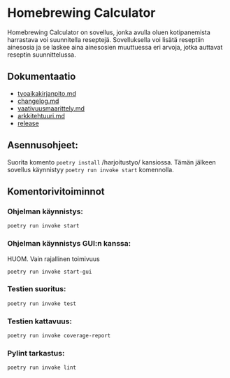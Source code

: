 # Homebrewing Calculator

Homebrewing Calculator on sovellus, jonka avulla oluen kotipanemista harrastava voi suunnitella reseptejä. Sovelluksella voi lisätä reseptiin ainesosia ja se laskee aina ainesosien muuttuessa eri arvoja, jotka auttavat reseptin suunnittelussa.

## Dokumentaatio

- [tyoaikakirjanpito.md](./harjoitustyo/dokumentaatio/tyoaikakirjanpito.md)
- [changelog.md](./harjoitustyo/dokumentaatio/changelog.md)
- [vaativuusmaarittely.md](./harjoitustyo/dokumentaatio/vaativuusmaarittely.md)
- [arkkitehtuuri.md](./harjoitustyo/dokumentaatio/arkkitehtuuri.md)
- [release](https://github.com/AleksiSaxlund/ot-harjoitustyo/releases/tag/viikko5)

## Asennusohjeet:

Suorita komento `poetry install` /harjoitustyo/ kansiossa. Tämän jälkeen sovellus käynnistyy `poetry run invoke start` komennolla.

## Komentorivitoiminnot

### Ohjelman käynnistys:

	poetry run invoke start

### Ohjelman käynnistys GUI:n kanssa:
HUOM. Vain rajallinen toimivuus

    poetry run invoke start-gui

### Testien suoritus:

    poetry run invoke test

### Testien kattavuus:

    poetry run invoke coverage-report

### Pylint tarkastus:

    poetry run invoke lint
